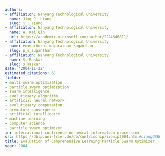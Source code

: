 ```yaml
---
authors:
- affiliation: Nanyang Technological University
  name: Jing J. Liang
  slug: j_j_liang
- affiliation: Nanyang Technological University
  name: A. Kai Qin
  url: https://academic.microsoft.com/author/2274646811/
- affiliation: Nanyang Technological University
  name: Ponnuthurai Nagaratnam Suganthan
  slug: p_n_suganthan
- affiliation: Nanyang Technological University
  name: S. Baskar
  slug: s_baskar
date: '2004-11-22'
estimated_citations: 63
fields:
- multi swarm optimization
- particle swarm optimization
- swarm intelligence
- evolutionary algorithm
- artificial neural network
- evolutionary computation
- premature convergence
- artificial intelligence
- machine learning
- computer science
- particle swarm optimizer
in: international conference on neural information processing
src: https://dblp.uni-trier.de/db/conf/iconip/iconip2004.html#LiangQSB04
title: Evaluation of Comprehensive Learning Particle Swarm Optimizer
year: 2004
---
```

